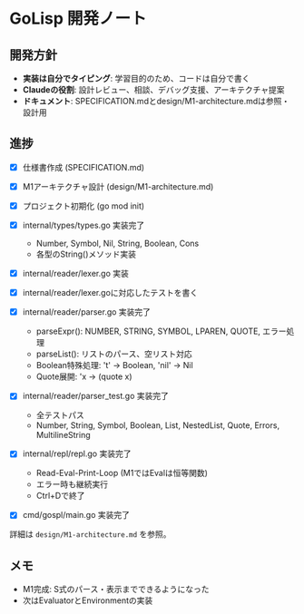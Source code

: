 # GoLisp 開発ノート

## 開発方針

- **実装は自分でタイピング**: 学習目的のため、コードは自分で書く
- **Claudeの役割**: 設計レビュー、相談、デバッグ支援、アーキテクチャ提案
- **ドキュメント**: SPECIFICATION.mdとdesign/M1-architecture.mdは参照・設計用

## 進捗

- [x] 仕様書作成 (SPECIFICATION.md)
- [x] M1アーキテクチャ設計 (design/M1-architecture.md)
- [x] プロジェクト初期化 (go mod init)
- [x] internal/types/types.go 実装完了
  - Number, Symbol, Nil, String, Boolean, Cons
  - 各型のString()メソッド実装
- [X] internal/reader/lexer.go 実装
- [X] internal/reader/lexer.goに対応したテストを書く
- [x] internal/reader/parser.go 実装完了
  - parseExpr(): NUMBER, STRING, SYMBOL, LPAREN, QUOTE, エラー処理
  - parseList(): リストのパース、空リスト対応
  - Boolean特殊処理: 't' → Boolean, 'nil' → Nil
  - Quote展開: 'x → (quote x)
- [x] internal/reader/parser_test.go 実装完了
  - 全テストパス
  - Number, String, Symbol, Boolean, List, NestedList, Quote, Errors, MultilineString
- [x] internal/repl/repl.go 実装完了
  - Read-Eval-Print-Loop (M1ではEvalは恒等関数)
  - エラー時も継続実行
  - Ctrl+Dで終了
- [x] cmd/gospl/main.go 実装完了


詳細は `design/M1-architecture.md` を参照。

## メモ

- M1完成: S式のパース・表示までできるようになった
- 次はEvaluatorとEnvironmentの実装
